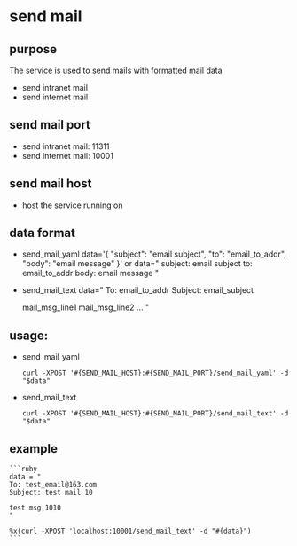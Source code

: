 # send mail

## purpose

The service is used to send mails with formatted mail data
- send intranet mail
- send internet mail

## send mail port
- send intranet mail: 11311
- send internet mail: 10001

## send mail host
- host the service running on

## data format
- send_mail_yaml
	data='{
	"subject": "email subject",
	"to": "email_to_addr",
	"body": "email message"
	}'
    or
	data="
	subject: email subject
	to: email_to_addr
	body: email message
	"

- send_mail_text
	data="
	To: email_to_addr
	Subject: email_subject

	mail_msg_line1
	mail_msg_line2
	...
	"

## usage:
- send_mail_yaml
    ```shell
    curl -XPOST '#{SEND_MAIL_HOST}:#{SEND_MAIL_PORT}/send_mail_yaml' -d "$data"
    ```

- send_mail_text
    ```shell
    curl -XPOST '#{SEND_MAIL_HOST}:#{SEND_MAIL_PORT}/send_mail_text' -d "$data"
    ```

## example

	```ruby
	data = "
	To: test_email@163.com
	Subject: test mail 10

	test msg 1010
	"

	%x(curl -XPOST 'localhost:10001/send_mail_text' -d "#{data}")
	```
